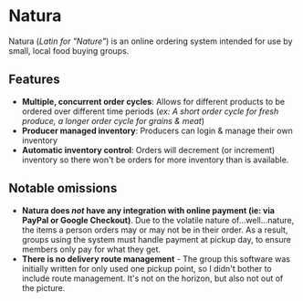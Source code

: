 Natura
======

Natura (*Latin for "Nature"*) is an online ordering system intended for use by small, local food buying groups.

Features
--------
* **Multiple, concurrent order cycles**: Allows for different products to be ordered over different time periods (*ex: A short order cycle for fresh produce, a longer order cycle for grains & meat*)
* **Producer managed inventory**: Producers can login & manage their own inventory
* **Automatic inventory control**: Orders will decrement (or increment) inventory so there won't be orders for more inventory than is available.

Notable omissions
------------------
* **Natura does *not* have any integration with online payment (ie: via PayPal or Google Checkout)**.  Due to the volatile nature of…well…nature, the items a person orders may or may not be in their order.  As a result, groups using the system must handle payment at pickup day, to ensure members only pay for what they get.
* **There is no delivery route management** - The group this software was initially written for only used one pickup point, so I didn't bother to include route management.  It's not on the horizon, but also not out of the picture.
